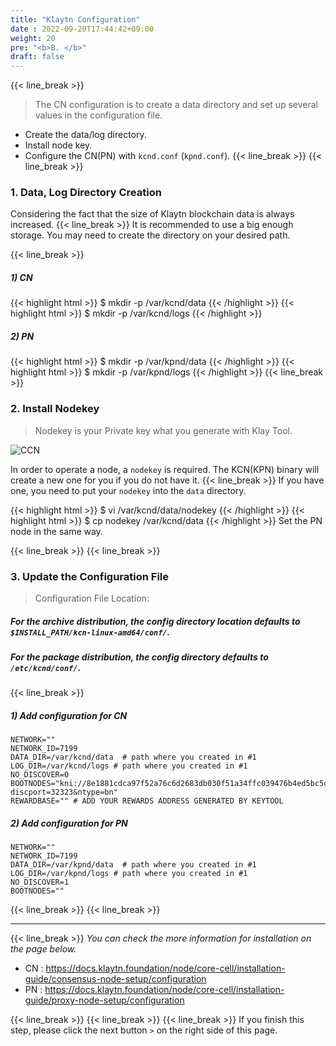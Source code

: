```yaml
---
title: "Klaytn Configuration"
date : 2022-09-20T17:44:42+09:00
weight: 20
pre: "<b>B. </b>"
draft: false
---
```

{{< line_break >}}
>The CN configuration is to create a data directory and set up several values in the configuration file.
* Create the data/log directory.
* Install node key.
* Configure the CN(PN) with `kcnd.conf` (`kpnd.conf`).
  {{< line_break >}}
  {{< line_break >}}


### 1. Data, Log Directory Creation
Considering the fact that the size of Klaytn blockchain data is always increased. {{< line_break >}}
It is recommended to use a big enough storage. You may need to create the directory on your desired path.

{{< line_break >}}

##### 1) CN
{{< highlight html >}}
$ mkdir -p /var/kcnd/data
{{< /highlight >}}
{{< highlight html >}}
$ mkdir -p /var/kcnd/logs
{{< /highlight >}}

##### 2) PN
{{< highlight html >}}
$ mkdir -p /var/kpnd/data
{{< /highlight >}}
{{< highlight html >}}
$ mkdir -p /var/kpnd/logs
{{< /highlight >}}
{{< line_break >}}


### 2. Install Nodekey
> Nodekey is your Private key what you generate with Klay Tool.

![CCN](https://raw.githubusercontent.com/klaytn/klaytn-pre-cypress-setup-workshop/main/static/images/nodekey.png)

In order to operate a node, a `nodekey` is required. The KCN(KPN) binary will create a new one for you if you do not have it. {{< line_break >}}
If you have one, you need to put your `nodekey` into the `data` directory.


{{< highlight html >}}
$ vi /var/kcnd/data/nodekey
{{< /highlight >}}
{{< highlight html >}}
$ cp nodekey /var/kcnd/data
{{< /highlight >}}
Set the PN node in the same way.

{{< line_break >}}
{{< line_break >}}

### 3. Update the Configuration File
>Configuration File Location:
##### For the archive distribution, the config directory location defaults to `$INSTALL_PATH/kcn-linux-amd64/conf/`.
##### For the package distribution, the config directory defaults to `/etc/kcnd/conf/`.

{{< line_break >}}

##### 1) Add configuration for CN
```vim
NETWORK=""
NETWORK_ID=7199
DATA_DIR=/var/kcnd/data  # path where you created in #1
LOG_DIR=/var/kcnd/logs # path where you created in #1
NO_DISCOVER=0
BOOTNODES="kni://8e1881cdca97f52a76c6d2683db030f51a34ffc039476b4ed5bc5c757de1b5ce48fea1e53aa182a6ac2b076460881d50d3b57461d1cf36fae777e992893ad485@52.199.8.244:32323?discport=32323&ntype=bn"
REWARDBASE="" # ADD YOUR REWARDS ADDRESS GENERATED BY KEYTOOL
```
##### 2)  Add configuration for PN
```vim
NETWORK=""
NETWORK_ID=7199
DATA_DIR=/var/kpnd/data  # path where you created in #1
LOG_DIR=/var/kpnd/logs # path where you created in #1
NO_DISCOVER=1
BOOTNODES=""
```
{{< line_break >}}
{{< line_break >}}

---
{{< line_break >}}
*You can check the more information for installation on the page below.*
* CN : https://docs.klaytn.foundation/node/core-cell/installation-guide/consensus-node-setup/configuration
* PN : https://docs.klaytn.foundation/node/core-cell/installation-guide/proxy-node-setup/configuration

{{< line_break >}}
{{< line_break >}}
{{< line_break >}}
If you finish this step, please click the next button ```>``` on the right side of this page.